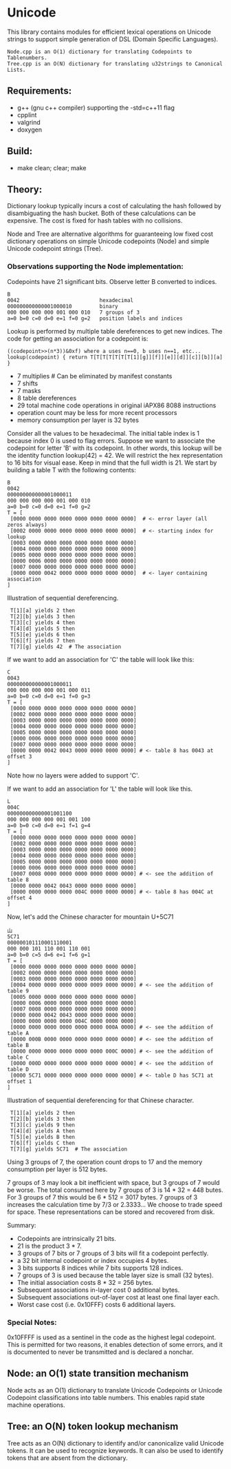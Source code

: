 # UnicodeThis library contains modules for efficient lexical operations onUnicode strings to supportsimple generation of DSL (Domain Specific Languages).```Node.cpp is an O(1) dictionary for translating Codepoints to Tablenumbers.Tree.cpp is an O(N) dictionary for translating u32strings to Canonical Lists.```## Requirements:* g++ (gnu c++ compiler) supporting the -std=c++11 flag* cpplint* valgrind* doxygen## Build:* make clean; clear; make## Theory:Dictionary lookup typically incurs a cost ofcalculating the hash followed by disambiguating the hash bucket.Both of these calculations can be expensive.The cost is fixed for hash tables with no collisions.Node and Tree are alternative algorithms for guaranteeinglow fixed cost dictionary operations onsimple Unicode codepoints (Node) andsimple Unicode codepoint strings (Tree).### Observations supporting the Node implementation:Codepoints have 21 significant bits. Observe letter B converted to indices.```B0042                          hexadecimal000000000000001000010         binary000 000 000 000 001 000 010   7 groups of 3a=0 b=0 c=0 d=0 e=1 f=0 g=2   position labels and indices```Lookup is performed by multiple table dereferences to get new indices.The code for getting an association for a codepoint is:```((codepoint>>(n*3))&0xf) where a uses n==0, b uses n==1, etc...lookup(codepoint) { return T[T[T[T[T[T[T[1][g]][f]][e]][d]][c]][b]][a] }```* 7 multiplies      # Can be eliminated by manifest constants* 7 shifts* 7 masks* 8 table dereferences* 29 total machine code operations in original iAPX86 8088 instructions* operation count may be less for more recent processors* memory consumption per layer is 32 bytesConsider all the values to be hexadecimal.The initial table index is 1 because index 0 is used to flag errors.Suppose we want to associate the codepoint for letter 'B' with its codepoint.In other words, this lookup will be the identity function lookup(42) = 42.We will restrict the hex representation to 16 bits for visual ease.Keep in mind that the full width is 21.We start by building a table T with the following contents:```B0042000000000000001000011000 000 000 000 001 000 010a=0 b=0 c=0 d=0 e=1 f=0 g=2T = [ [0000 0000 0000 0000 0000 0000 0000 0000]  # <- error layer (all zeros always) [0002 0000 0000 0000 0000 0000 0000 0000]  # <- starting index for lookup [0003 0000 0000 0000 0000 0000 0000 0000] [0004 0000 0000 0000 0000 0000 0000 0000] [0005 0000 0000 0000 0000 0000 0000 0000] [0000 0006 0000 0000 0000 0000 0000 0000] [0007 0000 0000 0000 0000 0000 0000 0000] [0000 0000 0042 0000 0000 0000 0000 0000]  # <- layer containing association]```Illustration of sequential dereferencing.``` T[1][a] yields 2 then T[2][b] yields 3 then T[3][c] yields 4 then T[4][d] yields 5 then T[5][e] yields 6 then T[6][f] yields 7 then T[7][g] yields 42  # The association```If we want to add an association for 'C' the table will look like this:```C0043000000000000001000011000 000 000 000 001 000 011a=0 b=0 c=0 d=0 e=1 f=0 g=3T = [ [0000 0000 0000 0000 0000 0000 0000 0000] [0002 0000 0000 0000 0000 0000 0000 0000] [0003 0000 0000 0000 0000 0000 0000 0000] [0004 0000 0000 0000 0000 0000 0000 0000] [0005 0000 0000 0000 0000 0000 0000 0000] [0000 0006 0000 0000 0000 0000 0000 0000] [0007 0000 0000 0000 0000 0000 0000 0000] [0000 0000 0042 0043 0000 0000 0000 0000] # <- table 8 has 0043 at offset 3]```Note how no layers were added to support 'C'.If we want to add an association for 'L' the table will look like this.```L004C000000000000001001100000 000 000 000 001 001 100a=0 b=0 c=0 d=0 e=1 f=1 g=4T = [ [0000 0000 0000 0000 0000 0000 0000 0000] [0002 0000 0000 0000 0000 0000 0000 0000] [0003 0000 0000 0000 0000 0000 0000 0000] [0004 0000 0000 0000 0000 0000 0000 0000] [0005 0000 0000 0000 0000 0000 0000 0000] [0000 0006 0000 0000 0000 0000 0000 0000] [0007 0008 0000 0000 0000 0000 0000 0000] # <- see the addition of table 8 [0000 0000 0042 0043 0000 0000 0000 0000] [0000 0000 0000 0000 004C 0000 0000 0000] # <- table 8 has 004C at offset 4]```Now, let's add the Chinese character for mountain U+5C71```山5C71000000101110001110001 000 000 101 110 001 110 001a=0 b=0 c=5 d=6 e=1 f=6 g=1T = [ [0000 0000 0000 0000 0000 0000 0000 0000] [0002 0000 0000 0000 0000 0000 0000 0000] [0003 0000 0000 0000 0000 0000 0000 0000] [0004 0000 0000 0000 0000 0009 0000 0000] # <- see the addition of table 9 [0005 0000 0000 0000 0000 0000 0000 0000] [0000 0006 0000 0000 0000 0000 0000 0000] [0007 0008 0000 0000 0000 0000 0000 0000] [0000 0000 0042 0043 0000 0000 0000 0000] [0000 0000 0000 0000 004C 0000 0000 0000] [0000 0000 0000 0000 0000 0000 000A 0000] # <- see the addition of table A [0000 000B 0000 0000 0000 0000 0000 0000] # <- see the addition of table B [0000 0000 0000 0000 0000 0000 000C 0000] # <- see the addition of table C [0000 000D 0000 0000 0000 0000 0000 0000] # <- see the addition of table D [0000 5C71 0000 0000 0000 0000 0000 0000] # <- table D has 5C71 at offset 1]```Illustration of sequential dereferencing for that Chinese character.``` T[1][a] yields 2 then T[2][b] yields 3 then T[3][c] yields 9 then T[4][d] yields A then T[5][e] yields B then T[6][f] yields C then T[7][g] yields 5C71  # The association```Using 3 groups of 7, the operation count drops to 17 andthe memory consumption per layer is 512 bytes.7 groups of 3 may look a bit inefficient with space,but 3 groups of 7 would be worse.The total consumed here by 7 groups of 3 is 14 * 32 = 448 butes.For 3 groups of 7 this would be 6 * 512 = 3017 bytes.7 groups of 3 increases the calculation time by 7/3 or 2.3333...We choose to trade speed for space.These representations can be stored and recovered from disk.Summary:* Codepoints are intrinsically 21 bits.* 21 is the product 3 * 7.* 3 groups of 7 bits or 7 groups of 3 bits will fit a codepoint perfectly.* a 32 bit internal codepoint or index occupies 4 bytes.* 3 bits supports 8 indices while 7 bits supports 128 indices.* 7 groups of 3 is used because the table layer size is small (32 bytes).* The initial association costs 8 * 32 = 256 bytes.* Subsequent associations in-layer cost 0 additional bytes.* Subsequent associations out-of-layer cost at least one final layer each.* Worst case cost (i.e. 0x10FFF) costs 6 additional layers.### Special Notes:0x10FFFF is used as a sentinel in the code as the highest legal codepoint.This is permitted for two reasons, it enables detection of some errors,and it is documented to never be transmitted and is declared a nonchar.## Node: an O(1) state transition mechanismNode acts as an O(1) dictionary to translateUnicode Codepoints or Unicode Codepoint classifications into table numbers.This enables rapid state machine operations.## Tree: an O(N) token lookup mechanismTree acts as an O(N) dictionary to identify and/or canonicalizevalid Unicode tokens.It can be used to recognize keywords.It can also be used to identify tokens that are absent from the dictionary.